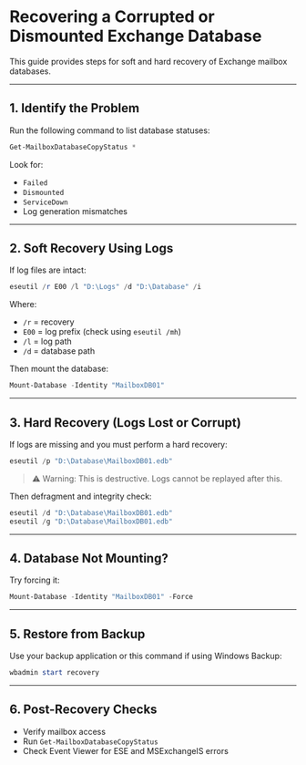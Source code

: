 
# Recovering a Corrupted or Dismounted Exchange Database

This guide provides steps for soft and hard recovery of Exchange mailbox databases.

---

## 1. Identify the Problem

Run the following command to list database statuses:

```powershell
Get-MailboxDatabaseCopyStatus *
```

Look for:
- `Failed`
- `Dismounted`
- `ServiceDown`
- Log generation mismatches

---

## 2. Soft Recovery Using Logs

If log files are intact:

```powershell
eseutil /r E00 /l "D:\Logs" /d "D:\Database" /i
```

Where:
- `/r` = recovery
- `E00` = log prefix (check using `eseutil /mh`)
- `/l` = log path
- `/d` = database path

Then mount the database:

```powershell
Mount-Database -Identity "MailboxDB01"
```

---

## 3. Hard Recovery (Logs Lost or Corrupt)

If logs are missing and you must perform a hard recovery:

```powershell
eseutil /p "D:\Database\MailboxDB01.edb"
```

> ⚠️ Warning: This is destructive. Logs cannot be replayed after this.

Then defragment and integrity check:

```powershell
eseutil /d "D:\Database\MailboxDB01.edb"
eseutil /g "D:\Database\MailboxDB01.edb"
```

---

## 4. Database Not Mounting?

Try forcing it:

```powershell
Mount-Database -Identity "MailboxDB01" -Force
```

---

## 5. Restore from Backup

Use your backup application or this command if using Windows Backup:

```powershell
wbadmin start recovery
```

---

## 6. Post-Recovery Checks

- Verify mailbox access
- Run `Get-MailboxDatabaseCopyStatus`
- Check Event Viewer for ESE and MSExchangeIS errors
